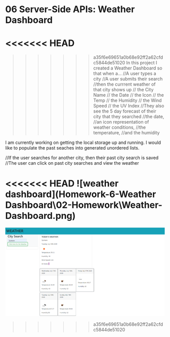 # 06 Server-Side APIs: Weather Dashboard

<<<<<<< HEAD
=======

>>>>>>> a35f6e69651a0b68e92ff2a62cfdc5844de51020
In this project I created a Weather Dashboard so that when a...
//A user types a city
//A user submits their search
//then the currrent weather of that city shows up
// the City Name
// the Date
// the Icon
// the Temp
// the Humidity
// the Wind Speed
// the UV Index
//They also see the 5 day forecast of their city that they searched
//the date,
//an icon representation of weather conditions,
//the temperature,
//and the humidity

I am currently working on getting the local storage up and running. I would like to populate the past seaches into generated unordered lists.

//If the user searches for another city, then their past city search is saved
//The user can click on past city searches and view the weather

<<<<<<< HEAD
![weather dashboard](Homework-6-Weather Dashboard\02-Homework\Weather-Dashboard.png)
=======
![weather dashboard](Weather-Dashboard.png)

>>>>>>> a35f6e69651a0b68e92ff2a62cfdc5844de51020
